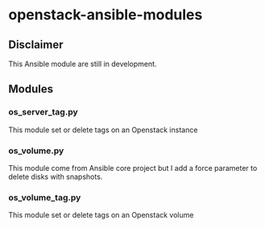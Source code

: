 # openstack-ansible-modules
## Disclaimer 
This Ansible module are still in development.

## Modules
### os_server_tag.py

This module set or delete tags on an Openstack instance

### os_volume.py

This module come from Ansible core project but I add a force parameter to delete disks with snapshots.

### os_volume_tag.py

This module set or delete tags on an Openstack volume
